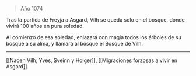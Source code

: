 > Año 1074

Tras la partida de Freyja a Asgard, Vilh se queda solo en el bosque, donde vivirá 100 años en pura soledad.

Al comienzo de esa soledad, enlazará con magia todos los árboles de su bosque a su alma, y llamará al bosque el Bosque de Vilh.

---

[[Nacen Vilh, Yves, Sveinn y Holger]], [[Migraciones forzosas a vivir en Asgard]]